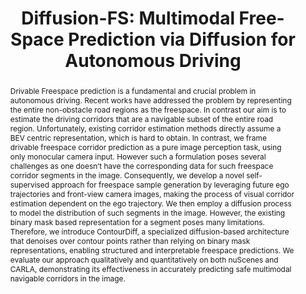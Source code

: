 ---
layout: project-page-new
title: "Diffusion-FS: Multimodal Free-Space Prediction via Diffusion for Autonomous Driving"
authors:
  - name: Keshav Gupta
    sup: 1
  - name: Tejas S. Stanley
    sup: 1
  - name: Pranjal Paul
    sup: 1
  - name: Arun K. Singh 
    sup: 2
  - name: K. Madhava Krishna
    sup: 1
affiliations:
  - name: Robotics Research Center, IIIT Hyderabad, India
    link: https://robotics.iiit.ac.in
    sup: 1
  - name: The University of Tartu, Estonia
    link: https://ut.ee/en
    sup: 2
permalink: /publications/2025/Keshav_Diffusion-FS/
abstract: "Drivable Freespace prediction is a fundamental and crucial problem in autonomous driving. Recent works have addressed the problem by representing the entire non-obstacle road regions as the freespace. In contrast our aim is to estimate the driving corridors that are a navigable subset of the entire road region. Unfortunately, existing corridor estimation methods directly assume a BEV centric representation, which is hard to obtain. In contrast, we frame drivable freespace corridor prediction as a pure image perception task, using only monocular camera input. However such a formulation poses several challenges as one doesn’t have the corresponding data for such freespace corridor segments in the image. Consequently, we develop a novel self-supervised approach for freespace sample generation by leveraging future ego trajectories and front-view camera images, making the process of visual corridor estimation dependent on the ego trajectory. We then employ a diffusion process to model the distribution of such segments in the image. However, the existing binary mask based representation for a segment poses many limitations. Therefore, we introduce ContourDiff, a specialized diffusion-based architecture that denoises over contour points rather than relying on binary mask representations, enabling structured and interpretable freespace predictions. We evaluate our approach qualitatively and quantitatively on both nuScenes and CARLA, demonstrating its effectiveness in accurately predicting safe multimodal navigable corridors in the image."
project_page: https://diffusion-freespace.github.io/
paper: https://diffusion-freespace.github.io/
code: https://github.com/keshav0306/diffusion_fs
#supplement: https://arxiv.org/abs/2409.16011
video: https://diffusion-freespace.github.io/static/videos/submission_video.mp4
#iframe: https://www.youtube.com/embed/BMDCYdxfaXM
#demo: https://anyloc.github.io/#interactive_demo

---